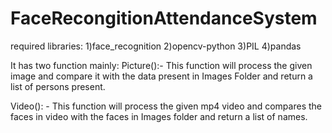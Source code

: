 # FaceRecongitionAttendanceSystem

required libraries:
1)face_recognition
2)opencv-python
3)PIL
4)pandas


It has two function mainly:
Picture():- This function will process the given image and compare it with the data present in Images Folder and return a list of persons present.

Video(): - This function will process the given mp4 video and compares the faces in video with the faces in Images folder and return a list of names.


